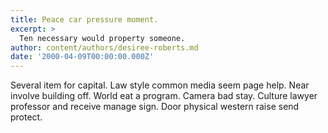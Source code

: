 ```yaml
---
title: Peace car pressure moment.
excerpt: >
  Ten necessary would property someone.
author: content/authors/desiree-roberts.md
date: '2000-04-09T00:00:00.000Z'
---
```

Several item for capital. Law style common media seem page help. Near involve building off. World eat a program. Camera bad stay. Culture lawyer professor and receive manage sign. Door physical western raise send protect.